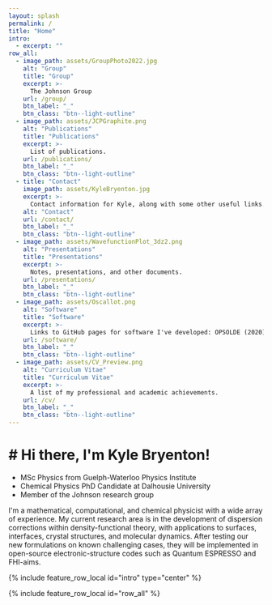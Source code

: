 ```yaml
---
layout: splash
permalink: /
title: "Home"
intro:
  - excerpt: ""
row_all:
  - image_path: assets/GroupPhoto2022.jpg
    alt: "Group"
    title: "Group"
    excerpt: >-
      The Johnson Group
    url: /group/
    btn_label: "_"
    btn_class: "btn--light-outline"
  - image_path: assets/JCPGraphite.png
    alt: "Publications"
    title: "Publications"
    excerpt: >-
      List of publications.
    url: /publications/
    btn_label: "_"
    btn_class: "btn--light-outline"
  - title: "Contact"
    image_path: assets/KyleBryenton.jpg
    excerpt: >-
      Contact information for Kyle, along with some other useful links.
    alt: "Contact"
    url: /contact/
    btn_label: "_"
    btn_class: "btn--light-outline"
  - image_path: assets/WavefunctionPlot_3dz2.png
    alt: "Presentations"
    title: "Presentations"
    excerpt: >-
      Notes, presentations, and other documents.
    url: /presentations/
    btn_label: "_"
    btn_class: "btn--light-outline"
  - image_path: assets/Oscallot.png
    alt: "Software"
    title: "Software"
    excerpt: >-
      Links to GitHub pages for software I've developed: OPSOLDE (2020) and Oscallot (2023).
    url: /software/
    btn_label: "_"
    btn_class: "btn--light-outline"
  - image_path: assets/CV_Preview.png
    alt: "Curriculum Vitae"
    title: "Curriculum Vitae"
    excerpt: >-
      A list of my professional and academic achievements.
    url: /cv/
    btn_label: "_"
    btn_class: "btn--light-outline"
---
```


  
# # Hi there, I'm Kyle Bryenton!

* MSc Physics from Guelph-Waterloo Physics Institute
* Chemical Physics PhD Candidate at Dalhousie University
* Member of the Johnson research group  

I'm a mathematical, computational, and chemical physicist with a wide array of experience. My current research area is in the development of dispersion corrections within density-functional theory, with applications to surfaces, interfaces, crystal structures, and molecular dynamics. After testing our new formulations on known challenging cases, they will be implemented in open-source electronic-structure codes such as Quantum ESPRESSO and FHI-aims.


{% include feature_row_local id="intro" type="center" %}

{% include feature_row_local id="row_all" %}


